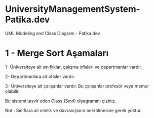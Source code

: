 # UniversityManagementSystem-Patika.dev
UML Modeling and Class Diagram - Patika.dev

# 1 - Merge Sort Aşamaları
1- Üniversiteye ait sınıflıklar, çalışma ofisleri ve departmanlar vardır.

2-  Departmanlara ait ofisler vardır.

3-  Üniversiteye ait çalışanlar vardır. Bu çalışanlar profesör veya memur olabilir.

Bu sistemi tasvir eden Class (Sınıf) diyagramını çiziniz.

Not : Sınıflara ait nitelik ve davranışların belirtilmesine gerek yoktur.
